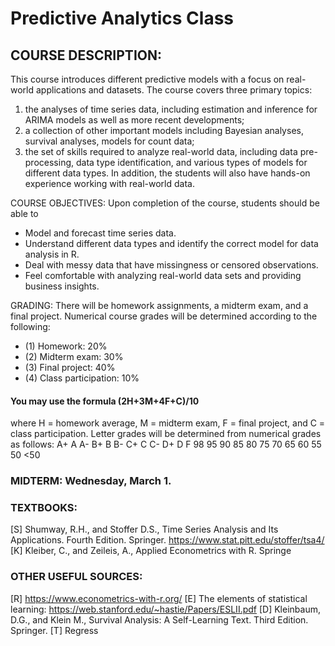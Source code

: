 # Predictive Analytics Class

## COURSE DESCRIPTION: 
This course introduces different predictive models with a focus on real-world
applications and datasets. The course covers three primary topics: 
1) the analyses of time series data,
including estimation and inference for ARIMA models as well as more recent developments;
2) a collection
of other important models including Bayesian analyses, survival analyses, models for count data; 
3) the set of skills required to analyze real-world data, including data pre-processing, data type identification,
and various types of models for different data types. In addition, the students will also have hands-on
experience working with real-world data.

COURSE OBJECTIVES: 
Upon completion of the course, students should be able to
- Model and forecast time series data.
- Understand different data types and identify the correct model for data analysis in R.
- Deal with messy data that have missingness or censored observations.
- Feel comfortable with analyzing real-world data sets and providing business insights.

GRADING: There will be homework assignments, a midterm exam, and a final project. Numerical course
grades will be determined according to the following:
- (1) Homework: 20%
- (2) Midterm exam: 30%
- (3) Final project: 40%
- (4) Class participation: 10%
#### You may use the formula (2H+3M+4F+C)/10 
where H = homework average, M = midterm exam, F = final
project, and C = class participation. Letter grades will be determined from numerical grades as follows:
A+ A A- B+ B B- C+ C C- D+ D F
98 95 90 85 80 75 70 65 60 55 50 <50
### MIDTERM: Wednesday, March 1. ###


### TEXTBOOKS:
[S] Shumway, R.H., and Stoffer D.S., Time Series Analysis and Its Applications. Fourth Edition. Springer.
https://www.stat.pitt.edu/stoffer/tsa4/
[K] Kleiber, C., and Zeileis, A., Applied Econometrics with R. Springe

### OTHER USEFUL SOURCES:
[R] https://www.econometrics-with-r.org/
[E] The elements of statistical learning: https://web.stanford.edu/~hastie/Papers/ESLII.pdf
[D] Kleinbaum, D.G., and Klein M., Survival Analysis: A Self-Learning Text. Third Edition. Springer.
[T] Regress
